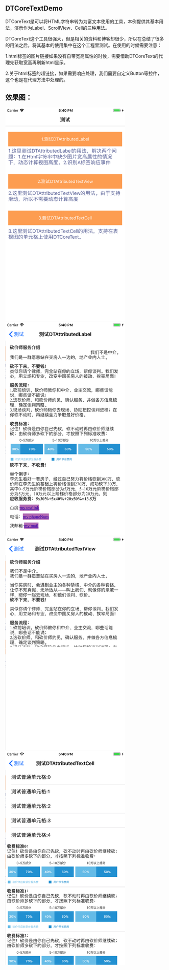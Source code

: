 ## DTCoreTextDemo
DTCoreText是可以将HTML字符串转为为富文本使用的工具，本例提供其基本用法，演示作为Label、ScrollView、Cell的三种用法。

DTCoreText这个工具很强大，但是相关的资料和博客却很少，所以在总结了很多的用法之后，将其基本的使用集中在这个工程里测试。在使用的时候需要注意：

1.html标签的图片链接如果没有自带宽高属性的时候，需要借助DTCoreText的代理先获取宽高再刷新html显示。

2.关于html标签的超链接，如果需要响应处理，我们需要自定义Button等控件，这个也是在代理方法中处理的。

## 效果图：
<img src="https://github.com/DreamcoffeeZS/DTCoreTextDemo/blob/master/Screenshots/DTcoreTextDemoImg1.png" width="375" height="667">
<img src="https://github.com/DreamcoffeeZS/DTCoreTextDemo/blob/master/Screenshots/DTcoreTextDemoImg2.png" width="375" height="667">
<img src="https://github.com/DreamcoffeeZS/DTCoreTextDemo/blob/master/Screenshots/DTcoreTextDemoImg3.png" width="375" height="667">
<img src="https://github.com/DreamcoffeeZS/DTCoreTextDemo/blob/master/Screenshots/DTcoreTextDemoImg4.png" width="375" height="667">

